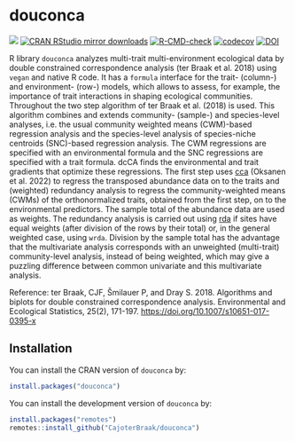 
<!-- README.md is generated from README.Rmd. Please edit that file -->

# douconca

<!-- badges: start -->

[![](https://www.r-pkg.org/badges/version/douconca)](https://www.r-pkg.org/pkg/douconca)
[![CRAN RStudio mirror
downloads](https://cranlogs.r-pkg.org/badges/douconca)](https://www.r-pkg.org/pkg/douconca)
[![R-CMD-check](https://github.com/Biometris/douconca/workflows/R-CMD-check/badge.svg)](https://github.com/Biometris/douconca/actions?workflow=R-CMD-check)
[![codecov](https://codecov.io/gh/Biometris/douconca/branch/main/graph/badge.svg)](https://app.codecov.io/gh/Biometris/douconca)
[![DOI](https://zenodo.org/badge/DOI/10.5281/zenodo.13970152.svg)](https://doi.org/10.5281/zenodo.13970152)

<!-- badges: end -->

R library `douconca` analyzes multi-trait multi-environment ecological
data by double constrained correspondence analysis (ter Braak et al.
2018) using `vegan` and native R code. It has a `formula` interface for
the trait- (column-) and environment- (row-) models, which allows to
assess, for example, the importance of trait interactions in shaping
ecological communities. Throughout the two step algorithm of ter Braak
et al. (2018) is used. This algorithm combines and extends community-
(sample-) and species-level analyses, i.e. the usual community weighted
means (CWM)-based regression analysis and the species-level analysis of
species-niche centroids (SNC)-based regression analysis. The CWM
regressions are specified with an environmental formula and the SNC
regressions are specified with a trait formula. dcCA finds the
environmental and trait gradients that optimize these regressions. The
first step uses
<a href="https://vegandevs.github.io/vegan/reference/cca.html"
class="uri">cca</a> (Oksanen et al. 2022) to regress the transposed
abundance data on to the traits and (weighted) redundancy analysis to
regress the community-weighted means (CWMs) of the orthonormalized
traits, obtained from the first step, on to the environmental
predictors. The sample total of the abundance data are used as weights.
The redundancy analysis is carried out using
<a href="https://vegandevs.github.io/vegan/reference/rda.html"
class="uri">rda</a> if sites have equal weights (after division of the
rows by their total) or, in the general weighted case, using `wrda`.
Division by the sample total has the advantage that the multivariate
analysis corresponds with an unweighted (multi-trait) community-level
analysis, instead of being weighted, which may give a puzzling
difference between common univariate and this multivariate analysis.

Reference: ter Braak, CJF, Šmilauer P, and Dray S. 2018. Algorithms and
biplots for double constrained correspondence analysis. Environmental
and Ecological Statistics, 25(2), 171-197.
<https://doi.org/10.1007/s10651-017-0395-x>

## Installation

You can install the CRAN version of `douconca` by:

``` r
install.packages("douconca")
```

You can install the development version of `douconca` by:

``` r
install.packages("remotes")
remotes::install_github("CajoterBraak/douconca")
```
